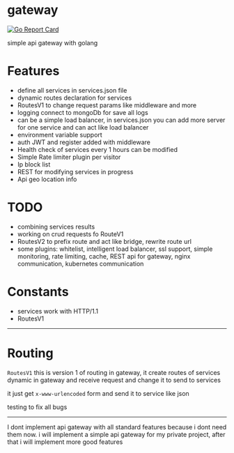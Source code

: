# gateway
[![Go Report Card](https://goreportcard.com/badge/github.com/ah8ad3/gateway)](https://goreportcard.com/report/github.com/ah8ad3/gateway)

simple api gateway with golang

# Features
- define all services in services.json file
- dynamic routes declaration for services
- RoutesV1 to change request params like middleware and more
- logging connect to mongoDb for save all logs
- can be a simple load balancer, in services.json you can add more server for one service and can act like load balancer
- environment variable support
- auth JWT and register added with middleware
- Health check of services every 1 hours can be modified
- Simple Rate limiter plugin per visitor
- Ip block list
- REST for modifying services in progress
- Api geo location info

# TODO
- combining services results
- working on crud requests fo RouteV1
- RoutesV2 to prefix route and act like bridge, rewrite route url
- some plugins: whitelist, intelligent load balancer, ssl support, simple monitoring,
rate limiting, cache, REST api for gateway, nginx communication, kubernetes communication

# Constants
- services work with HTTP/1.1
- RoutesV1
----
# Routing

`RoutesV1`
this is version 1 of routing in gateway, it create routes of services dynamic in gateway and receive 
request and change it to send to services

it just get `x-www-urlencoded` form and send it to service like json

testing to fix all bugs

-----
I dont implement api gateway with all standard features because i dont need them now.
i will implement a simple api gateway for my private project, after that i will implement more good features

